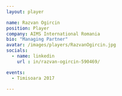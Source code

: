 ```yaml
---
layout: player

name: Razvan Ogircin
position: Player
company: AIMS International Romania
bio: "Managing Partner"
avatar: /images/players/RazvanOgircin.jpg
socials:
  - name: linkedin
    url : in/razvan-ogircin-590469/

events:
  - Timisoara 2017

---
```

